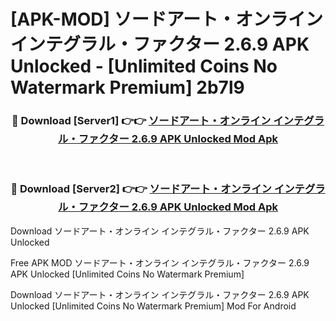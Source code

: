 # [APK-MOD] ソードアート・オンライン インテグラル・ファクター 2.6.9 APK Unlocked - [Unlimited Coins No Watermark Premium] 2b7l9



<div align="center">
<h3>🔴 Download [Server1] 👉👉 <a href="https://momento.my/?title=ソードアート・オンライン_インテグラル・ファクター_2.6.9_APK_Unlocked">ソードアート・オンライン インテグラル・ファクター 2.6.9 APK Unlocked Mod Apk</a></h3><br>

<h3>🔴 Download [Server2] 👉👉 <a href="https://momento.my/?title=ソードアート・オンライン_インテグラル・ファクター_2.6.9_APK_Unlocked">ソードアート・オンライン インテグラル・ファクター 2.6.9 APK Unlocked Mod Apk</a></h3>
</div>



Download ソードアート・オンライン インテグラル・ファクター 2.6.9 APK Unlocked 

Free APK MOD ソードアート・オンライン インテグラル・ファクター 2.6.9 APK Unlocked [Unlimited Coins No Watermark Premium]

Download ソードアート・オンライン インテグラル・ファクター 2.6.9 APK Unlocked [Unlimited Coins No Watermark Premium] Mod For Android
